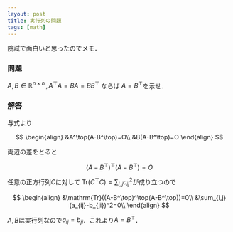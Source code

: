 ```yaml
---
layout: post
title: 実行列の問題
tags: [math]
---
```


院試で面白いと思ったのでメモ．


### 問題

$A,B\in\mathbb{R}^{n\times n}\,,A^\top A=BA=BB^\top$ ならば $A=B^\top$を示せ．

### 解答
与式より

$$
\begin{align}
&A^\top(A-B^\top)=O\\
&B(A-B^\top)=O
\end{align}
$$

両辺の差をとると

$$
(A-B^\top)^\top(A-B^\top)=O
$$

任意の正方行列$C$に対して $\mathrm{Tr}(C^\top C)=\sum_{i,j}c_{ij}^2$が成り立つので

$$
\begin{align}
&\mathrm{Tr}((A-B^\top)^\top(A-B^\top))=0\\
&\sum_{i,j}(a_{ij}-b_{ji})^2=0\\
\end{align}
$$

$A,B$は実行列なので$a_{ij}=b_{ji}$．これより$A=B^\top$．
